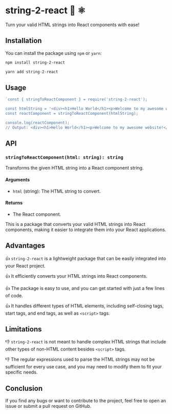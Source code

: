
# string-2-react 🧵  ⚛️

Turn your valid HTML strings into React components with ease! 

## Installation

You can install the package using `npm` or `yarn`:

```bash
npm install string-2-react
```

```bash
yarn add string-2-react 
```

## Usage

```javascript
`const { stringToReactComponent } = require('string-2-react');

const htmlString = '<div><h1>Hello World</h1><p>Welcome to my awesome website!</p></div>';
const reactComponent = stringToReactComponent(htmlString);

console.log(reactComponent);
// Output: <div><h1>Hello World</h1><p>Welcome to my awesome website!</p></div>` 
```

## API

### `stringToReactComponent(html: string): string`

Transforms the given HTML string into a React component string.

#### Arguments

-   `html` (string): The HTML string to convert.

#### Returns

-   The React component.

This is a package that converts your valid HTML strings into React components, making it easier to integrate them into your React applications.

## Advantages

👍 `string-2-react` is a lightweight package that can be easily integrated into your React project.

👍 It efficiently converts your HTML strings into React components.

👍 The package is easy to use, and you can get started with just a few lines of code.

👍 It handles different types of HTML elements, including self-closing tags, start tags, and end tags, as well as `<script>` tags.

## Limitations

👎 `string-2-react` is not meant to handle complex HTML strings that include other types of non-HTML content besides `<script>` tags.

👎 The regular expressions used to parse the HTML strings may not be sufficient for every use case, and you may need to modify them to fit your specific needs.

## Conclusion

If you find any bugs or want to contribute to the project, feel free to open an issue or submit a pull request on GitHub.
